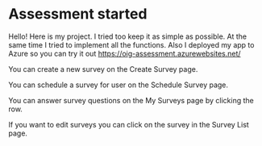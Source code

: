 # Assessment started

Hello! Here is my project. I tried too keep it as simple as possible. At the same time I tried to implement all the functions. 
Also I deployed my app to Azure so you can try it out https://oig-assessment.azurewebsites.net/

You can create a new survey on the Create Survey page.

You can schedule a survey for user on the Schedule Survey page.

You can answer survey questions on the My Surveys page by clicking the row.

If you want to edit surveys you can click on the survey in the Survey List page.



